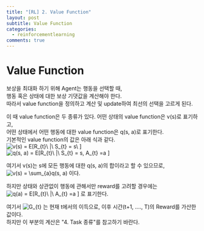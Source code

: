 ```yaml
---
title: "[RL] 2. Value Function"
layout: post
subtitle: Value Function
categories:
  - reinforcementlearning
comments: true
---
```


# Value Function
보상을 최대화 하기 위해 Agent는 행동을 선택할 때,  
행동 혹은 상태에 대한 보상 기댓값을 계산해야 한다.  
따라서 value function을 정의하고 계산 및 update하여 최선의 선택을 고르게 된다.  

이 때 value function은 두 종류가 있다.
어떤 상태의 value function은 v(s)로 표기하고,    
어떤 상태에서 어떤 행동에 대한 value function은 q(s, a)로 표기한다.   
기본적인 value function의 값은 아래 식과 같다.  
<img src="https://latex.codecogs.com/gif.latex?v(s)&space;=&space;E[R_{t}\&space;|\&space;S_{t}&space;=&space;s\&space;]" title="v(s) = E[R_{t}\ |\ S_{t} = s\ ]" />  
<img src="https://latex.codecogs.com/gif.latex?q(s,&space;a)&space;=&space;E[R_{t}\&space;|\&space;S_{t}&space;=&space;s,&space;A_{t}&space;=a&space;]" title="q(s, a) = E[R_{t}\ |\ S_{t} = s, A_{t} =a ]" />  

    
여기서  v(s)는 s에 모든 행동에 대한 q(s, a)의 합이라고 할 수 있으므로,   
<img src="https://latex.codecogs.com/gif.latex?v(s)&space;=&space;\sum_{a}q(s,&space;a)" title="v(s) = \sum_{a}q(s, a)" /> 이다.  
   
하지만 상태와 상관없이 행동에 관해서만 reward를 고려할 경우에는
<img src="https://latex.codecogs.com/gif.latex?q(a)&space;=&space;E[R_{t}\&space;|\&space;A_{t}&space;=a&space;]" title="q(a) = E[R_{t}\ |\ A_{t} =a ]" />
로 표기한다.

여기서 <img src="https://latex.codecogs.com/gif.latex?G_{t}" title="G_{t}" />
는 현재 t에서의 이득으로, 이후 시간(t+1, ...., T)의 Reward를 가산한 값이다.   
하지만 이 부분의 계산은 "4. Task 종류"를 참고하기 바란다.